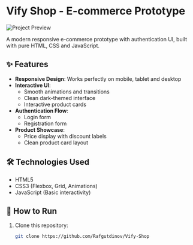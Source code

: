 # Vify Shop - E-commerce Prototype

![Project Preview](screenshots/preview.png)

A modern responsive e-commerce prototype with authentication UI, built with pure HTML, CSS and JavaScript.

## ✨ Features

- **Responsive Design**: Works perfectly on mobile, tablet and desktop
- **Interactive UI**:
  - Smooth animations and transitions
  - Clean dark-themed interface
  - Interactive product cards
- **Authentication Flow**:
  - Login form
  - Registration form
- **Product Showcase**:
  - Price display with discount labels
  - Clean product card layout

## 🛠 Technologies Used

- HTML5
- CSS3 (Flexbox, Grid, Animations)
- JavaScript (Basic interactivity)

## 🚀 How to Run

1. Clone this repository:
   ```bash
   git clone https://github.com/Rafgutdinov/Vify-Shop